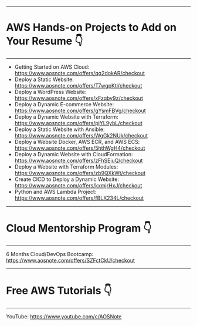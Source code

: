 

------------------------------------------------------------------------
# AWS Hands-on Projects to Add on Your Resume 👇
------------------------------------------------------------------------
- Getting Started on AWS Cloud: https://www.aosnote.com/offers/qq2dokAR/checkout
- Deploy a Static Website: https://www.aosnote.com/offers/T7wgpKti/checkout
- Deploy a WordPress Website: https://www.aosnote.com/offers/xFzqby9z/checkout
- Deploy a Dynamic E-commerce Website: https://www.aosnote.com/offers/gYsmFBVg/checkout
- Deploy a Dynamic Website with Terraform: https://www.aosnote.com/offers/pjYL9ybL/checkout
- Deploy a Static Website with Ansible: https://www.aosnote.com/offers/WgGk2NUk/checkout 
- Deploy a Website Docker, AWS ECR, and AWS ECS: https://www.aosnote.com/offers/5hthWgH4/checkout
- Deploy a Dynamic Website with CloudFormation: https://www.aosnote.com/offers/zFhSEiuQ/checkout
- Deploy a Website with Terraform Modules: https://www.aosnote.com/offers/zb9QXkWt/checkout
- Create CICD to Deploy a Dynamic Website: https://www.aosnote.com/offers/kxmjrHxJ/checkout
- Python and AWS Lambda Project: https://www.aosnote.com/offers/fBLX234L/checkout

------------------------------------------------------------------------
# Cloud Mentorship Program 👇 
------------------------------------------------------------------------
6 Months Cloud/DevOps Bootcamp: https://www.aosnote.com/offers/SZFctCkU/checkout

------------------------------------------------------------------------
# Free AWS Tutorials 👇 
------------------------------------------------------------------------
YouTube: https://www.youtube.com/c/AOSNote
